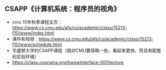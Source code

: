 ## CSAPP《计算机系统：程序员的视角》
* cmu 15年秋季课程主页： https://www.cs.cmu.edu/afs/cs/academic/class/15213-f10/www/index.html
 * 课件和视频：https://www.cs.cmu.edu/afs/cs/academic/class/15213-f10/www/schedule.html
* 华盛顿大学的CSAPP课程（相对CMU要简略一些，看起来更快，而且有配套的实验环境）
 * https://class.coursera.org/hwswinterface-001/lecture
